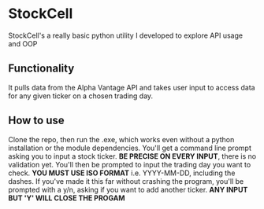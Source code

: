 # StockCell
StockCell's a really basic python utility I developed to explore API usage and OOP
## Functionality
It pulls data from the Alpha Vantage API and takes user input to access data for any given ticker on a chosen trading day.
## How to use
Clone the repo, then run the .exe, which works even without a python installation or the module dependencies. You'll get a command line prompt asking you to input a stock ticker. **BE PRECISE ON EVERY INPUT**, there is no validation yet. You'll then be prompted to input the trading day you want to check. **YOU MUST USE ISO FORMAT** i.e. YYYY-MM-DD, including the dashes. If you've made it this far without crashing the program, you'll be prompted with a y/n, asking if you want to add another ticker. **ANY INPUT BUT 'Y' WILL CLOSE THE PROGAM**

